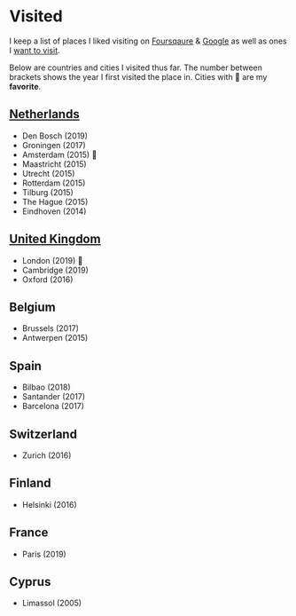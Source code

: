 # Visited

I keep a list of places I liked visiting on [Foursqaure](https://foursquare.com/user/458393289) & [Google](https://www.google.com/maps/placelists/list/1t_jW3zR93T4wMQCQPo1aBbcS61A?hl=en) as well as ones I [want to visit](https://www.google.com/maps/placelists/list/T6SMXQdXBoOPiXTheDQpDiUce_Ffyw?hl=en).

Below are countries and cities I visited thus far. The number between brackets shows the year I first visited the place in. Cities with 🌟 are my **favorite**.

## [Netherlands](netherlands.md)

- Den Bosch (2019)
- Groningen (2017)
- Amsterdam (2015) 🌟
- Maastricht (2015)
- Utrecht (2015)
- Rotterdam (2015)
- Tilburg (2015)
- The Hague (2015)
- Eindhoven (2014)

## [United Kingdom](united-kingdom.md)

- London (2019) 🌟
- Cambridge (2019)
- Oxford (2016)

## Belgium

- Brussels (2017)
- Antwerpen (2015)

## Spain

- Bilbao (2018)
- Santander (2017)
- Barcelona (2017)

## Switzerland

- Zurich (2016)

## Finland

- Helsinki (2016)

## France

- Paris (2019)

## Cyprus

- Limassol (2005)

